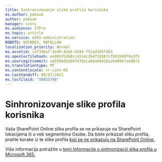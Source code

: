 ```yaml
---
title: Sinhronizovanje slike profila korisnika
ms.author: pebaum
author: pebaum
manager: scotv
ms.audience: ITPro
ms.topic: article
ms.service: o365-administration
ROBOTS: NOINDEX, NOFOLLOW
localization_priority: Normal
ms.assetid: cd7196af-3ed9-42e6-b594-f51ad265fd63
ms.openlocfilehash: ea00bfb368cca514c2b4732667cfb55509f9a3f5
ms.sourcegitcommit: ae556b6b26974392ca68a68426a2b40967ae0071
ms.translationtype: MT
ms.contentlocale: sr-Latn-RS
ms.lasthandoff: 09/07/2021
ms.locfileid: "58923748"
---
```

# <a name="sync-a-users-profile-picture"></a>Sinhronizovanje slike profila korisnika

Vaša SharePoint Online slika profila se ne prikazuje na SharePoint lokacijama ili u veb segmentima Osobe. Da biste prikazali sliku profila, pratite korake iz te slike profila [koji se ne prikazuju na SharePoint Online.](https://docs.microsoft.com/sharepoint/troubleshoot/administration/profile-picture-not-showing)

Više informacija potražite u [temi Informacije o sinhronizaciji slika profila u Microsoft 365.](https://support.office.com/article/information-about-profile-picture-synchronization-in-office-365-20594d76-d054-4af4-a660-401133e3d48a)

